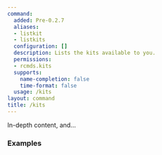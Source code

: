 ```yaml
---
command:
  added: Pre-0.2.7
  aliases:
  - listkit
  - listkits
  configuration: []
  description: Lists the kits available to you.
  permissions:
  - rcmds.kits
  supports:
    name-completion: false
    time-format: false
  usage: /kits
layout: command
title: /kits
---
```


In-depth content, and...

### Examples



